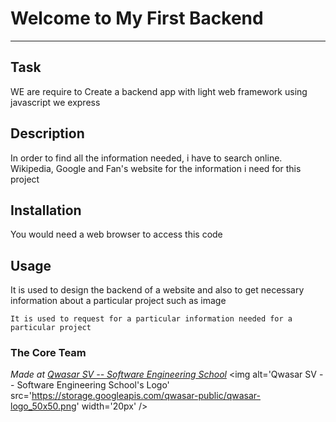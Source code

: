 # Welcome to My First Backend
***

## Task
WE are  require to Create a backend app with light web framework using javascript we express
## Description
In order to find all the information needed, i have to search online. Wikipedia, Google and Fan's website for the information i need for this project

## Installation
You would need a web browser to access this code 

## Usage
It is used to design the backend of a website and also to get necessary information about a particular project such as image 
```
It is used to request for a particular information needed for a particular project 
```

### The Core Team


<span><i>Made at <a href='https://qwasar.io'>Qwasar SV -- Software Engineering School</a></i></span>
<span><img alt='Qwasar SV -- Software Engineering School's Logo' src='https://storage.googleapis.com/qwasar-public/qwasar-logo_50x50.png' width='20px' /></span>
